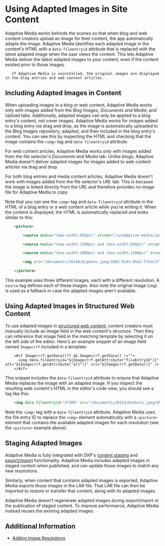 # Using Adapted Images in Site Content

Adaptive Media works behinds the scenes so that when blog and web content creators upload an image for their content, the app automatically adapts the image. Adaptive Media identifies each adapted image in the content's HTML with a `data-fileentryid` attribute that is replaced with the latest adapted image when the user views the content. This lets Adaptive Media deliver the latest adapted images to your content, even if the content existed prior to those images.

```tip::
   If Adaptive Media is uninstalled, the original images are displayed in the blog entries and web content articles.
```

## Including Adapted Images in Content

When uploading images in a blog or web content, Adaptive Media works only with images added from the _Blog Images_, _Documents and Media_, and _Upload_ tabs. Additionally, adapted images can only be applied to a blog entry's content, not cover images. Adaptive Media works for images added to a blog entry via drag and drop, as the image is automatically uploaded to the Blog Images repository, adapted, and then included in the blog entry's content. You can see this by inspecting the HTML and checking that the image contains the `<img>` tag and `data-fileentryid` attribute.

For web content articles, Adaptive Media works only with images added from the file selector's _Documents and Media_ tab. Unlike blogs, Adaptive Media doesn't deliver adapted images for images added to web content articles via drag and drop.

For both blog entries and media content articles, Adaptive Media doesn't work with images added from the file selector's *URL* tab. This is because the image is linked directly from the URL and therefore provides no image file for Adaptive Media to copy.

Note that you can see the `<img>` tag and `data-fileentryid` attribute in the HTML of a blog entry or a web content article while you're writing it. When the content is displayed, the HTML is automatically replaced and looks similar to this:

```html
    <picture>

        <source media="(max-width:850px)" srcset="/o/adaptive-media/image/44147/med/photo.jpeg">

        <source media="(max-width:1200px) and (min-width:850px)" srcset="/o/adaptive-media/image/44147/hd/photo.jpeg">

        <source media="(max-width:2000px) and (min-width:1200px)" srcset="/o/adaptive-media/image/44147/ultra-hd/photo.jpeg">

        <img src="/documents/20140/0/photo.jpeg/1992-9143-85d2-f72ec1ff77a0">

    </picture>
```

This example uses three different images, each with a different resolution. A `source` tag defines each of these images. Also note the original image (`img`) is used as a fallback in case the adapted images aren't available.

## Using Adapted Images in Structured Web Content

To use adapted images in [structured web content](../../../web-content/user-guide/web-content-articles/adding-a-basic-web-content-article.md), <!--Need to update the URL for web content structures.--> content creators must manually include an image field in the web content's structure. Then they can reference that image field in the matching template by selecting it on the left side of the editor. Here's an example snippet of an image field named `Imagecrrf` included in a template:

```markup
    <#if Imagecrrf.getData()?? && Imagecrrf.getData() !="">
      <img data-fileentryid="${Imagecrrf.getAttribute("fileEntryId")}" alt="${Imagecrrf.getAttribute("alt")}" src="${Imagecrrf.getData()}" />
    </#if>
```

This snippet includes the `data-fileentryid` attribute to ensure that Adaptive Media replaces the image with an adapted image. If you inspect the resulting web content's HTML in the editor's code view, you should see a tag like this:

```html
    <img data-fileentryid="37308" src="/documents/20143/0/photo.jpeg/85140258-1c9d-89b8-4e45-d79d5e262318?t=1518425" />
```

Note the `<img>` tag with a `data-fileentryid` attribute. Adaptive Media uses the file entry ID to replace the `<img>` element automatically with a `<picture>` element that contains the available adapted images for each resolution (see the `<picture>` example above).

## Staging Adapted Images

Adaptive Media is fully integrated with DXP's [content staging](/dxp/7.x/en/content_authoring_and_management.html) and [export/import](../../../../site-building/building-sites/importing-exporting-pages-and-content.md) functionality. Adaptive Media includes adapted images in staged content when published, and can update those images to match any new resolutions.

Similarly, when content that contains adapted images is exported, Adaptive Media exports those images in the LAR file. That LAR file can then be imported to restore or transfer that content, along with its adapted images.

Adaptive Media doesn't regenerate adapted images during export/import or the publication of staged content. To improve performance, Adaptive Media instead reuses the existing adapted images.

## Additional Information

* [Adding Image Resolutions](./adding-image-resolutions.md)
